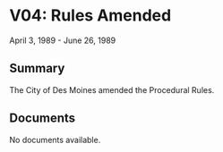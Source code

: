 # V04: Rules Amended

April 3, 1989 - June 26, 1989 

## Summary

The City of Des Moines amended the Procedural Rules.

## Documents

No documents available.
